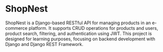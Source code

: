 # ShopNest
ShopNest is a Django-based RESTful API for managing products in an e-commerce platform. It supports CRUD operations for products and users, product search, filtering, and authentication using JWT. This project is designed for learning purposes, focusing on backend development with Django and Django REST Framework.
